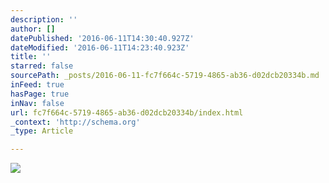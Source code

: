 ```yaml
---
description: ''
author: []
datePublished: '2016-06-11T14:30:40.927Z'
dateModified: '2016-06-11T14:23:40.923Z'
title: ''
starred: false
sourcePath: _posts/2016-06-11-fc7f664c-5719-4865-ab36-d02dcb20334b.md
inFeed: true
hasPage: true
inNav: false
url: fc7f664c-5719-4865-ab36-d02dcb20334b/index.html
_context: 'http://schema.org'
_type: Article

---
```

![](https://the-grid-user-content.s3-us-west-2.amazonaws.com/b73c4d5e-1f61-4377-85c0-b63986f1dd2d.jpg)